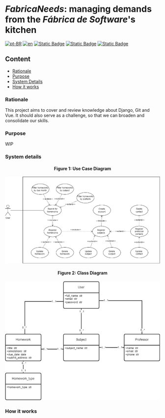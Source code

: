 # _FabricaNeeds_: managing demands from the _Fábrica de Software_'s kitchen

[![pt-BR](https://img.shields.io/badge/lang-pt--BR-green.svg)](README.md)
[![en](https://img.shields.io/badge/lang-en-red.svg)](README.en-US.md)
[![Static Badge](https://img.shields.io/badge/python-3.11.8-blue?logo=python)](https://www.python.org/downloads/release/python-3118/)
[![Static Badge](https://img.shields.io/badge/django-5.0.3-darkgreen?logo=django)](https://www.djangoproject.com/download/)
[![Static Badge](https://img.shields.io/badge/vue.js-3.4.21-blue?logo=vuedotjs)](https://vuejs.org/guide/quick-start.html)

## Content

- [Rationale](#rationale)
- [Purpose](#purpose)
- [System Details](#system-details)
- [How it works](#how-it-works)
<!-- - [Installation](#installation) -->

### Rationale

This project aims to cover and review knowledge about Django, Git and Vue. It should also serve as a challenge, so that we can broaden and consolidate our skills.

### Purpose

WIP

### System details

<div align="center">
<h4>Figure 1: Use Case Diagram</h4>
<img src="docs/use_case.jpg" alt="Use Case Diagram">

<br>

<h4>Figure 2: Class Diagram</h4>
<img src="docs/class_diagram.jpg" alt="Class Diagram">

</div>

### How it works

<!-- ### Installation -->
